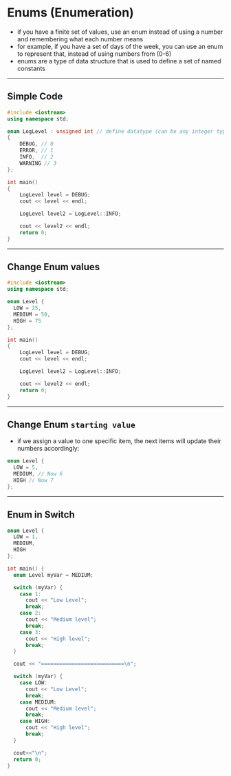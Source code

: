 # Enums (Enumeration)

- if you have a finite set of values, use an enum instead of using a number and remembering what each number means
- for example, if you have a set of days of the week, you can use an enum to represent that, instead of using numbers from (0-6)
- enums are a type of data structure that is used to define a set of named constants

---

## Simple Code

```cpp
#include <iostream>
using namespace std;

enum LogLevel : unsigned int // define datatype (can be any integer type)
{
    DEBUG, // 0
    ERROR, // 1
    INFO,  // 2
    WARNING // 3
};

int main()
{
    LogLevel level = DEBUG;
    cout << level << endl;

    LogLevel level2 = LogLevel::INFO;

    cout << level2 << endl;
    return 0;
}
```

---

## Change Enum values

```cpp
#include <iostream>
using namespace std;

enum Level {
  LOW = 25,
  MEDIUM = 50,
  HIGH = 75
};

int main()
{
    LogLevel level = DEBUG;
    cout << level << endl;

    LogLevel level2 = LogLevel::INFO;

    cout << level2 << endl;
    return 0;
}
```

---

## Change Enum `starting value`

- if we assign a value to one specific item, the next items will update their numbers accordingly:

```cpp
enum Level {
  LOW = 5,
  MEDIUM, // Now 6
  HIGH // Now 7
};
```

---

## Enum in Switch

```cpp
enum Level {
  LOW = 1,
  MEDIUM,
  HIGH
};

int main() {
  enum Level myVar = MEDIUM;

  switch (myVar) {
    case 1:
      cout << "Low Level";
      break;
    case 2:
      cout << "Medium level";
      break;
    case 3:
      cout << "High level";
      break;
  }

  cout << "===========================\n";

  switch (myVar) {
    case LOW:
      cout << "Low Level";
      break;
    case MEDIUM:
      cout << "Medium level";
      break;
    case HIGH:
      cout << "High level";
      break;
  }

  cout<<"\n";
  return 0;
}
```
